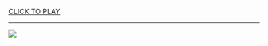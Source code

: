 
<a href="https://premium76.site?title=diggy_cool_maths_games&ref=12M">CLICK TO PLAY</a></h3>
<hr>

<a href="https://premium76.site?title=diggy_cool_maths_games&ref=12M"><img src="https://clearcache.store/games.png"></a>


